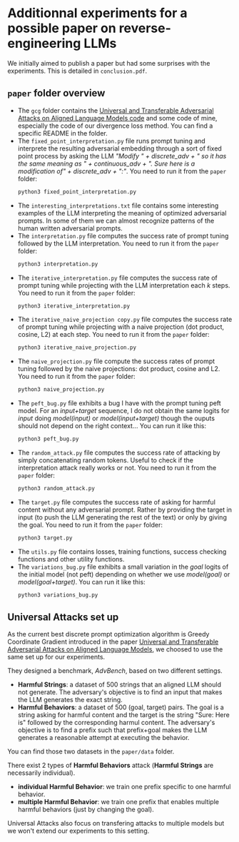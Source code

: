 # Additionnal experiments for a possible paper on reverse-engineering LLMs

We initially aimed to publish a paper but had some surprises with the experiments. This is detailed in ```conclusion.pdf```.

## ```paper``` folder overview
- The ```gcg``` folder contains the [Universal and Transferable Adversarial Attacks on Aligned Language Models code](https://github.com/llm-attacks/llm-attacks) and some code of mine, especially the code of our divergence loss method. You can find a specific README in the folder.
- The ```fixed_point_interpretation.py``` file runs prompt tuning and interprete the resulting adversarial embedding through a sort of fixed point process by asking the LLM *"Modify " + discrete_adv + " so it has the same meaning as " + continuous_adv + ". Sure here is a modification of" + discrete_adv + ":"*. You need to run it from the ```paper``` folder:
    ```bash
    python3 fixed_point_interpretation.py
    ```
- The ```interesting_interpretations.txt``` file contains some interesting examples of the LLM interpreting the meaning of optimized adversarial prompts. In some of them we can almost recognize patterns of the human written adversarial prompts.
- The ```interpretation.py``` file computes the success rate of prompt tuning followed by the LLM interpretation. You need to run it from the ```paper``` folder:
    ```bash
    python3 interpretation.py
    ```
- The ```iterative_interpretation.py``` file computes the success rate of prompt tuning while projecting with the LLM interpretation each $k$ steps. You need to run it from the ```paper``` folder:
    ```bash
    python3 iterative_interpretation.py
    ```
- The ```iterative_naive_projection copy.py``` file computes the success rate of prompt tuning while projecting with a naive projection (dot product, cosine, L2) at each step. You need to run it from the ```paper``` folder:
    ```bash
    python3 iterative_naive_projection.py
    ```
- The ```naive_projection.py``` file compute the success rates of prompt tuning followed by the naive projections: dot product, cosine and L2. You need to run it from the ```paper``` folder:
    ```bash
    python3 naive_projection.py
    ```
- The ```peft_bug.py``` file exhibits a bug I have with the prompt tuning peft model. For an *input+target* sequence, I do not obtain the same logits for *input* doing *model(input)* or *model(input+target)* though the ouputs should not depend on the right context... You can run it like this:
    ```bash
    python3 peft_bug.py
    ```
- The ```random_attack.py``` file computes the success rate of attacking by simply concatenating random tokens. Useful to check if the interpretation attack really works or not. You need to run it from the ```paper``` folder:
    ```bash
    python3 random_attack.py
    ```
- The ```target.py``` file computes the success rate of asking for harmful content without any adversarial prompt. Rather by providing the target in input (to push the LLM generating the rest of the text) or only by giving the goal. You need to run it from the ```paper``` folder:
    ```bash
    python3 target.py
    ```
- The ```utils.py``` file contains losses, training functions, success checking functions and other utility functions.
- The ```variations_bug.py``` file exhibits a small variation in the *goal* logits of the initial model (not peft) depending on whether we use *model(goal)* or *model(goal+target)*. You can run it like this:
    ```bash
    python3 variations_bug.py
    ```

## Universal Attacks set up
As the current best discrete prompt optimization algorithm is Greedy Coordinate Gradient introduced in the paper [Universal and Transferable Adversarial Attacks on Aligned Language Models](https://arxiv.org/abs/2307.15043), we choosed to use the same set up for our experiments.

They designed a benchmark, *AdvBench*, based on two different settings.
- **Harmful Strings**: a dataset of 500 strings that an aligned LLM should not generate. The adversary's objective is to find an input that makes the LLM generates the exact string.
- **Harmful Behaviors**: a dataset of 500 (goal, target) pairs. The goal is a string asking for harmful content and the target is the string "Sure: Here is" followed by the corresponding harmul content. The adversary's objective is to find a prefix such that prefix+goal makes the LLM generates a reasonable attempt at executing the behavior.

You can find those two datasets in the ```paper/data``` folder.

There exist 2 types of **Harmful Behaviors** attack (**Harmful Strings** are necessarily individual).
- **individual Harmful Behavior**: we train one prefix specific to one harmful behavior.
- **multiple Harmful Behavior**: we train one prefix that enables multiple harmful behaviors (just by changing the goal).

Universal Attacks also focus on transfering attacks to multiple models but we won't extend our experiments to this setting.
